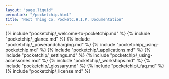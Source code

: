 ```yaml
---
layout: "page.liquid"
permalink: "/pocketchip.html"
title: "Next Thing Co. PocketC.H.I.P. Documentation"
---
```


{% include "pocketchip/_welcome-to-pocketchip.md" %}
{% include "pocketchip/_glance.md" %}
{% include "pocketchip/_powerandcharging.md" %}
{% include "pocketchip/_using-pocketchip.md" %}
{% include "pocketchip/_applications.md" %}
{% include "pocketchip/_settings.md" %}
{% include "pocketchip/_using-accessories.md" %}
{% include "pocketchip/_workshops.md" %}
{% include "pocketchip/_glossary.md" %}
{% include "pocketchip/_faq.md" %}
{% include "pocketchip/_license.md" %}
